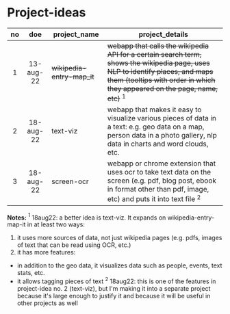 # Project-ideas

| no | doe     | project_name             | project_details                                       |
|:--:|:-------:|--------------------------|-------------------------------------------------------|
| 1  |13-aug-22|~~wikipedia-entry-map_it~~|~~webapp that calls the wikipedia API for a certain search term, shows the wikipedia page, uses NLP to identify places, and maps them (tooltips with order in which they appeared on the page, name, etc)~~ $^1$| 
| 2  |18-aug-22|text-viz                  |webapp that makes it easy to visualize various pieces of data in a text: e.g. geo data on a map, person data in a photo gallery, nlp data in charts and word clouds, etc.|
| 3  |18-aug-22|screen-ocr                |webapp or chrome extension that uses ocr to take text data on the screen (e.g. pdf, blog post, ebook in format other than pdf, image, etc) and puts it into text file $^2$|


**Notes:**
$^1$ 18aug22: a better idea is text-viz. It expands on wikipedia-entry-map-it in at least two ways:
1. it uses more sources of data, not just wikipedia pages (e.g. pdfs, images of text that can be read using OCR, etc.)
2. it has more features:
- in addition to the geo data, it visualizes data such as people, events, text stats, etc.
- it allows tagging pieces of text
$^2$ 18aug22: this is one of the features in project-idea no. 2 (text-viz), but I'm making it into a separate project because it's large enough to justify it and because it will be useful in other projects as well